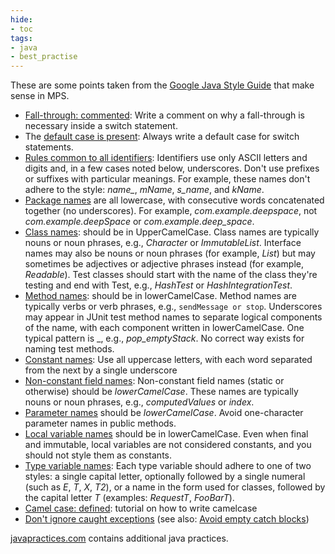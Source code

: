 ```yaml
---
hide:
- toc
tags:
- java
- best_practise
---
```


These are some points taken from the [Google Java Style Guide](https://google.github.io/styleguide/javaguide.html) that make sense in MPS.

- [Fall-through: commented](https://google.github.io/styleguide/javaguide.html#s4.8.4-switch): Write a comment on why a fall-through is necessary inside a switch statement.
- The [default case is present](https://google.github.io/styleguide/javaguide.html#s4.8.4-switch): Always write a default case for switch statements.
- [Rules common to all identifiers](https://google.github.io/styleguide/javaguide.html#s4.8.4-switch): Identifiers use only ASCII letters and digits and, in a few cases noted below, underscores. Don't use prefixes or suffixes with particular meanings. For example, these names don't adhere to the style: *name_*, *mName*, *s_name*, and *kName*.
- [Package names](https://google.github.io/styleguide/javaguide.html#s4.8.4-switch) are all lowercase, with consecutive words concatenated together (no underscores). For example, *com.example.deepspace*, not *com.example.deepSpace* or *com.example.deep_space*.
- [Class names](https://google.github.io/styleguide/javaguide.html#s4.8.4-switch): should be in UpperCamelCase. Class names are typically nouns or noun phrases, e.g., *Character* or *ImmutableList*. Interface names may also be nouns or noun phrases (for example, *List*) but may sometimes be adjectives or adjective phrases instead (for example, *Readable*). Test classes should start with the name of the class they're testing and end with Test, e.g., *HashTest* or *HashIntegrationTest*.
- [Method names](https://google.github.io/styleguide/javaguide.html#s4.8.4-switch): should be in lowerCamelCase. Method names are typically verbs or verb phrases, e.g., `sendMessage or stop`. Underscores may appear in JUnit test method names to separate logical components of the name, with each component written in lowerCamelCase. One typical pattern is <methodUnderTest>_<state>, e.g., *pop_emptyStack*. No correct way exists for naming test methods.
- [Constant names](https://google.github.io/styleguide/javaguide.html#s4.8.4-switch): Use all uppercase letters, with each word separated from the next by a single underscore
- [Non-constant field names](https://google.github.io/styleguide/javaguide.html#s4.8.4-switch): Non-constant field names (static or otherwise) should be *lowerCamelCase*. These names are typically nouns or noun phrases, e.g., *computedValues* or *index*.
- [Parameter names](https://google.github.io/styleguide/javaguide.html#s4.8.4-switch) should be *lowerCamelCase*. Avoid one-character parameter names in public methods.
- [Local variable names](https://google.github.io/styleguide/javaguide.html#s4.8.4-switch) should be in lowerCamelCase. Even when final and immutable, local variables are not considered constants, and you should not style them as constants.
- [Type variable names](https://google.github.io/styleguide/javaguide.html#s4.8.4-switch): Each type variable should adhere to one of two styles: a single capital letter, optionally followed by a single numeral (such as *E*, *T*, *X*, *T2*), or a name in the form used for classes, followed by the capital letter *T* (examples: *RequestT*, *FooBarT*).
- [Camel case: defined](https://google.github.io/styleguide/javaguide.html#s4.8.4-switch): tutorial on how to write camelcase
- [Don't ignore caught exceptions](https://google.github.io/styleguide/javaguide.html#s4.8.4-switch)
  (see also: [Avoid empty catch blocks](http://www.javapractices.com/topic/TopicAction.do?Id=16))

[javapractices.com]( http://www.javapractices.com/home/HomeAction.do) contains additional java practices.